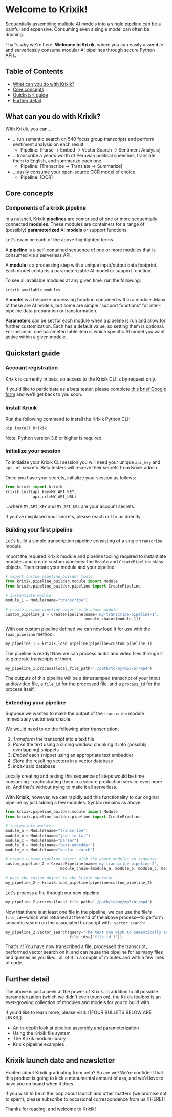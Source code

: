 # Welcome to Krixik!

Sequentially assembling multiple AI models into a single pipeline can be a painful and expensive. Consuming even a single model can often be draining.

That's why we're here. **Welcome to Krixik**, where you can easily assemble and serverlessly consume modular AI pipelines through secure Python APIs.

## Table of Contents

- [What can you do with Krixik?](#what-can-you-do-with-krixik)
- [Core concepts](#core-concepts)
- [Quickstart guide](#quickstart-guide)
- [Further detail](#further-detail)

## What can you do with Krixik?

With Krixik, you can...

- ...run semantic search on 540 focus group transcripts and perform sentiment analysis on each result.
  - Pipeline: [Parse → Embed → Vector Search → Sentiment Analysis]
- ...transcribe a year's worth of Peruvian political speeches, translate them to English, and summarize each one.
  - Pipeline: [Transcribe → Translate → Summarize]
- ...easily consume your open-source OCR model of choice.
  - Pipeline: [OCR]

## Core concepts

### Components of a krixik pipeline

In a nutshell, Krixik **pipelines** are comprised of one or more sequentially connected **modules**. These modules are containers for a range of (possibly) **parameterized** AI **models** or support functions.

Let's examine each of the above-highlighted terms.

A **pipeline** is a self-contained sequence of one or more modules that is consumed via a serverless API.  

A **module** is a processing step with a unique input/output data footprint. Each model contains a parameterizable AI model or support function.

To see all available modules at any given time, run the following:

```python
krixik.available_modules
```

A **model** is a bespoke processing function contained within a module. Many of these are AI models, but some are simple "support functions" for inter-pipeline data preparation or transformation.

**Parameters** can be set for each module when a pipeline is run and allow for further customization. Each has a default value, so setting them is optional. For instance, one parameterizable item is which specific AI model you want active within a given module.

## Quickstart guide

### Account registration

Krixik is currently in beta, so access to the Krixik CLI is by request only.

If you'd like to participate as a beta tester, please complete [this brief Google form](https://docs.google.com/forms/d/e/1FAIpQLSfieELvcpumTwzKZnDj9AVUpX8FgJzHEca80Css4WNSdlbKQA/viewform?usp=sf_link) and we'll get back to you soon.

### Install Krixik

Run the following command to install the Krixik Python CLI:

```pip
pip install krixik
```

Note: Python version 3.8 or higher is required.


### Initialize your session

To initialize your Krixik CLI session you will need your unique `api_key` and `api_url` secrets.  Beta testers will receive their secrets from Krixik admin.

Once you have your secrets, initialize your session as follows:


```python
from krixik import krixik
krixik.init(api_key=MY_API_KEY, 
            api_url=MY_API_URL)
```

...where  `MY_API_KEY` and `MY_API_URL` are your account secrets.

If you've misplaced your secrets, please reach out to us directly.


### Building your first pipeline

Let's build a simple transcription pipeline consisting of a single `transcribe` module.

Import the required Krixik module and pipeline tooling required to instantiate modules and create custom pipelines: the `Module` and `CreatePipeline` class objects. Then create your module and your pipeline.

```python
# import custom pipeline builder tools
from krixik.pipeline_builder.module import Module
from krixik.pipeline_builder.pipeline import CreatePipeline

# instantiate module
module_1 = Module(name="transcribe")

# create custom pipeline object with above module
custom_pipeline_1 = CreatePipeline(name='my-transcribe-pipeline-1', 
                                   module_chain=[module_1])
```

With our custom pipeline defined we can now load it for use with the `load_pipeline` method.

```python
my_pipeline_1 = krixik.load_pipeline(pipeline=custom_pipeline_1)
```

The pipeline is ready! Now we can process audio and video files through it to generate transcripts of them.

```python
my_pipeline_1.process(local_file_path='./path/to/my/mp3/or/mp4')
```

The outputs of this pipeline will be a timestamped transcript of your input audio/video file, a `file_id` for the processed file, and a `process_id` for the process itself.


### Extending your pipeline

Suppose we wanted to make the output of the `transcribe` module immediately vector searchable.

We would need to do the following after transcription:

1.  *Transform* the transcript into a text file
2.  *Parse* the text using a sliding window, chunking it into (possibly overlapping) snippets
3.  *Embed* each snippet using an appropriate text embedder
4.  *Store* the resulting vectors in a vector database
5.  *Index* said database

Locally creating and testing this sequence of steps would be time consuming—orchestrating them in a secure production service even more so. And that's without trying to make it all serverless.

With **Krixik**, however, we can rapidly add this functionality to our original pipeline by just adding a few modules. Syntax remains as above:

```python
from krixik.pipeline_builder.module import Module
from krixik.pipeline_builder.pipeline import CreatePipeline

# instantiate modules
module_a = Module(name="transcribe")
module_b = Module(name="json-to-txt")
module_c = Module(name="parser")
module_d = Module(name="text-embedder")
module_e = Module(name="vector-search")

# create custom pipeline object with the above modules in sequence
custom_pipeline_2 = CreatePipeline(name='my-transcribe-pipeline-2', 
                        module_chain=[module_a, module_b, module_c, module_d, module_e])

# pass the custom object to the krixik operator
my_pipeline_2 = krixik.load_pipeline(pipeline=custom_pipeline_2)
```

Let's process a file through our new pipeline.

```python
my_pipeline_2.process(local_file_path='./path/to/my/mp3/or/mp4')
```

Now that there is at least one file in the pipeline, we can use the file's `file_id`—which was returned at the end of the above process—to perform semantic search on the associated transcript with `.vector_search`:

```python
my_pipeline_2.vector_search(query="The text you wish to semantically search for goes here",
                            file_ids=['file_id_1'])
```

That's it! You have now transcribed a file, processed the transcript, performed vector search on it, and can reuse the pipeline for as many files and queries as you like... all of it in a couple of minutes and with a few lines of code.

## Further detail

The above is just a peek at the power of Krixik. In addition to all possible parameterization (which we didn't even touch on), the Krixik toolbox is an ever-growing collection of modules and models for you to build with.

If you'd like to learn more, please visit: [[FOUR BULLETS BELOW ARE LINKS]]

- An in-depth look at pipeline assembly and parameterization
- Using the Krixik file system
- The Krixik module library
- Krixik pipeline examples

## Krixik launch date and newsletter

Excited about Krixik graduating from beta? So are we! We're confident that this product is going to kick a monumental amount of ass, and we'd love to have you on board when it does.

If you wish to be in the loop about launch and other matters (we promise not to spam), please subscribe to occasional correspondence from us [[HERE]]

Thanks for reading, and welcome to Krixik!
